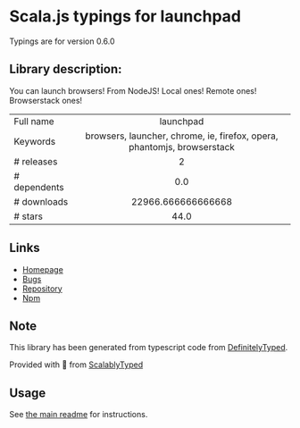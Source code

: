 
# Scala.js typings for launchpad

Typings are for version 0.6.0

## Library description:
You can launch browsers! From NodeJS! Local ones! Remote ones! Browserstack ones!

|                    |                 |
| ------------------ | :-------------: |
| Full name          | launchpad |
| Keywords           | browsers, launcher, chrome, ie, firefox, opera, phantomjs, browserstack |
| # releases         | 2 |
| # dependents       | 0.0 |
| # downloads        | 22966.666666666668 |
| # stars            | 44.0 |

## Links
- [Homepage](https://github.com/bitovi/launchpad)
- [Bugs](https://github.com/bitovi/launchpad/issues)
- [Repository](https://github.com/bitovi/launchpad)
- [Npm](https://www.npmjs.com/package/launchpad)
    


## Note
This library has been generated from typescript code from [DefinitelyTyped](https://definitelytyped.org).

Provided with :purple_heart: from [ScalablyTyped](https://github.com/oyvindberg/ScalablyTyped)

## Usage
See [the main readme](../../readme.md) for instructions.


